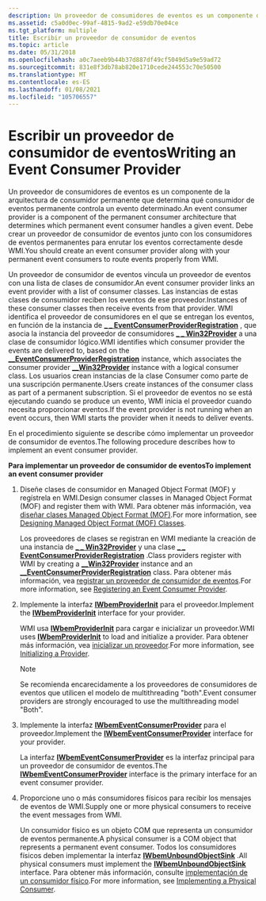 ```yaml
---
description: Un proveedor de consumidores de eventos es un componente de la arquitectura de consumidor permanente que determina qué consumidor de eventos permanente controla un evento determinado.
ms.assetid: c5a0d0ec-99af-4815-9ad2-e59db70e04ce
ms.tgt_platform: multiple
title: Escribir un proveedor de consumidor de eventos
ms.topic: article
ms.date: 05/31/2018
ms.openlocfilehash: a0c7aeeb9b44b37d887df49cf5049d5a9e59ad72
ms.sourcegitcommit: 831e8f3db78ab820e1710cede244553c70e50500
ms.translationtype: MT
ms.contentlocale: es-ES
ms.lasthandoff: 01/08/2021
ms.locfileid: "105706557"
---
```

# <a name="writing-an-event-consumer-provider"></a><span data-ttu-id="d7197-103">Escribir un proveedor de consumidor de eventos</span><span class="sxs-lookup"><span data-stu-id="d7197-103">Writing an Event Consumer Provider</span></span>

<span data-ttu-id="d7197-104">Un proveedor de consumidores de eventos es un componente de la arquitectura de consumidor permanente que determina qué consumidor de eventos permanente controla un evento determinado.</span><span class="sxs-lookup"><span data-stu-id="d7197-104">An event consumer provider is a component of the permanent consumer architecture that determines which permanent event consumer handles a given event.</span></span> <span data-ttu-id="d7197-105">Debe crear un proveedor de consumidor de eventos junto con los consumidores de eventos permanentes para enrutar los eventos correctamente desde WMI.</span><span class="sxs-lookup"><span data-stu-id="d7197-105">You should create an event consumer provider along with your permanent event consumers to route events properly from WMI.</span></span>

<span data-ttu-id="d7197-106">Un proveedor de consumidor de eventos vincula un proveedor de eventos con una lista de clases de consumidor.</span><span class="sxs-lookup"><span data-stu-id="d7197-106">An event consumer provider links an event provider with a list of consumer classes.</span></span> <span data-ttu-id="d7197-107">Las instancias de estas clases de consumidor reciben los eventos de ese proveedor.</span><span class="sxs-lookup"><span data-stu-id="d7197-107">Instances of these consumer classes then receive events from that provider.</span></span> <span data-ttu-id="d7197-108">WMI identifica el proveedor de consumidores en el que se entregan los eventos, en función de la instancia de [**\_ \_ EventConsumerProviderRegistration**](--eventconsumerproviderregistration.md) , que asocia la instancia del proveedor de consumidores [**\_ \_ Win32Provider**](--win32provider.md) a una clase de consumidor lógico.</span><span class="sxs-lookup"><span data-stu-id="d7197-108">WMI identifies which consumer provider the events are delivered to, based on the [**\_\_EventConsumerProviderRegistration**](--eventconsumerproviderregistration.md) instance, which associates the consumer provider [**\_\_Win32Provider**](--win32provider.md) instance with a logical consumer class.</span></span> <span data-ttu-id="d7197-109">Los usuarios crean instancias de la clase Consumer como parte de una suscripción permanente.</span><span class="sxs-lookup"><span data-stu-id="d7197-109">Users create instances of the consumer class as part of a permanent subscription.</span></span> <span data-ttu-id="d7197-110">Si el proveedor de eventos no se está ejecutando cuando se produce un evento, WMI inicia el proveedor cuando necesita proporcionar eventos.</span><span class="sxs-lookup"><span data-stu-id="d7197-110">If the event provider is not running when an event occurs, then WMI starts the provider when it needs to deliver events.</span></span>

<span data-ttu-id="d7197-111">En el procedimiento siguiente se describe cómo implementar un proveedor de consumidor de eventos.</span><span class="sxs-lookup"><span data-stu-id="d7197-111">The following procedure describes how to implement an event consumer provider.</span></span>

<span data-ttu-id="d7197-112">**Para implementar un proveedor de consumidor de eventos**</span><span class="sxs-lookup"><span data-stu-id="d7197-112">**To implement an event consumer provider**</span></span>

1.  <span data-ttu-id="d7197-113">Diseñe clases de consumidor en Managed Object Format (MOF) y regístrela en WMI.</span><span class="sxs-lookup"><span data-stu-id="d7197-113">Design consumer classes in Managed Object Format (MOF) and register them with WMI.</span></span> <span data-ttu-id="d7197-114">Para obtener más información, vea [diseñar clases Managed Object Format (MOF)](designing-managed-object-format--mof--classes.md).</span><span class="sxs-lookup"><span data-stu-id="d7197-114">For more information, see [Designing Managed Object Format (MOF) Classes](designing-managed-object-format--mof--classes.md).</span></span>

    <span data-ttu-id="d7197-115">Los proveedores de clases se registran en WMI mediante la creación de una instancia de [**\_ \_ Win32Provider**](--win32provider.md) y una clase [**\_ \_ EventConsumerProviderRegistration**](--eventconsumerproviderregistration.md) .</span><span class="sxs-lookup"><span data-stu-id="d7197-115">Class providers register with WMI by creating a [**\_\_Win32Provider**](--win32provider.md) instance and an [**\_\_EventConsumerProviderRegistration**](--eventconsumerproviderregistration.md) class.</span></span> <span data-ttu-id="d7197-116">Para obtener más información, vea [registrar un proveedor de consumidor de eventos](registering-an-event-consumer-provider.md).</span><span class="sxs-lookup"><span data-stu-id="d7197-116">For more information, see [Registering an Event Consumer Provider](registering-an-event-consumer-provider.md).</span></span>

2.  <span data-ttu-id="d7197-117">Implemente la interfaz [**IWbemProviderInit**](/windows/desktop/api/Wbemprov/nn-wbemprov-iwbemproviderinit) para el proveedor.</span><span class="sxs-lookup"><span data-stu-id="d7197-117">Implement the [**IWbemProviderInit**](/windows/desktop/api/Wbemprov/nn-wbemprov-iwbemproviderinit) interface for your provider.</span></span>

    <span data-ttu-id="d7197-118">WMI usa [**IWbemProviderInit**](/windows/desktop/api/Wbemprov/nn-wbemprov-iwbemproviderinit) para cargar e inicializar un proveedor.</span><span class="sxs-lookup"><span data-stu-id="d7197-118">WMI uses [**IWbemProviderInit**](/windows/desktop/api/Wbemprov/nn-wbemprov-iwbemproviderinit) to load and initialize a provider.</span></span> <span data-ttu-id="d7197-119">Para obtener más información, vea [inicializar un proveedor](initializing-a-provider.md).</span><span class="sxs-lookup"><span data-stu-id="d7197-119">For more information, see [Initializing a Provider](initializing-a-provider.md).</span></span>

    > [!Note]  
    > <span data-ttu-id="d7197-120">Se recomienda encarecidamente a los proveedores de consumidores de eventos que utilicen el modelo de multithreading "both".</span><span class="sxs-lookup"><span data-stu-id="d7197-120">Event consumer providers are strongly encouraged to use the multithreading model "Both".</span></span>

     

3.  <span data-ttu-id="d7197-121">Implemente la interfaz [**IWbemEventConsumerProvider**](/windows/desktop/api/Wbemprov/nn-wbemprov-iwbemeventconsumerprovider) para el proveedor.</span><span class="sxs-lookup"><span data-stu-id="d7197-121">Implement the [**IWbemEventConsumerProvider**](/windows/desktop/api/Wbemprov/nn-wbemprov-iwbemeventconsumerprovider) interface for your provider.</span></span>

    <span data-ttu-id="d7197-122">La interfaz [**IWbemEventConsumerProvider**](/windows/desktop/api/Wbemprov/nn-wbemprov-iwbemeventconsumerprovider) es la interfaz principal para un proveedor de consumidor de eventos.</span><span class="sxs-lookup"><span data-stu-id="d7197-122">The [**IWbemEventConsumerProvider**](/windows/desktop/api/Wbemprov/nn-wbemprov-iwbemeventconsumerprovider) interface is the primary interface for an event consumer provider.</span></span>

4.  <span data-ttu-id="d7197-123">Proporcione uno o más consumidores físicos para recibir los mensajes de eventos de WMI.</span><span class="sxs-lookup"><span data-stu-id="d7197-123">Supply one or more physical consumers to receive the event messages from WMI.</span></span>

    <span data-ttu-id="d7197-124">Un consumidor físico es un objeto COM que representa un consumidor de eventos permanente.</span><span class="sxs-lookup"><span data-stu-id="d7197-124">A physical consumer is a COM object that represents a permanent event consumer.</span></span> <span data-ttu-id="d7197-125">Todos los consumidores físicos deben implementar la interfaz [**IWbemUnboundObjectSink**](/windows/desktop/api/Wbemprov/nn-wbemprov-iwbemunboundobjectsink) .</span><span class="sxs-lookup"><span data-stu-id="d7197-125">All physical consumers must implement the [**IWbemUnboundObjectSink**](/windows/desktop/api/Wbemprov/nn-wbemprov-iwbemunboundobjectsink) interface.</span></span> <span data-ttu-id="d7197-126">Para obtener más información, consulte [implementación de un consumidor físico](implementing-a-physical-consumer.md).</span><span class="sxs-lookup"><span data-stu-id="d7197-126">For more information, see [Implementing a Physical Consumer](implementing-a-physical-consumer.md).</span></span>

 

 



